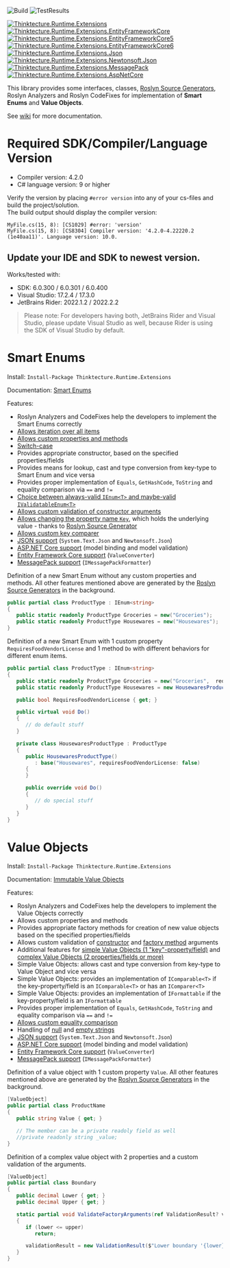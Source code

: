 ![Build](https://github.com/PawelGerr/Thinktecture.Runtime.Extensions/workflows/CI/badge.svg?branch=master)
![TestResults](https://gist.githubusercontent.com/PawelGerr/043909cfb348b36187d02222da1f372e/raw/badge.svg)

[![Thinktecture.Runtime.Extensions](https://img.shields.io/nuget/vpre/Thinktecture.Runtime.Extensions.svg?maxAge=60&label=Thinktecture.Runtime.Extensions)](https://www.nuget.org/packages/Thinktecture.Runtime.Extensions/)  
[![Thinktecture.Runtime.Extensions.EntityFrameworkCore](https://img.shields.io/nuget/v/Thinktecture.Runtime.Extensions.EntityFrameworkCore.svg?maxAge=60&label=Thinktecture.Runtime.Extensions.EntityFrameworkCore+(DEPRECATED+in+v5))](https://www.nuget.org/packages/Thinktecture.Runtime.Extensions.EntityFrameworkCore/)  
[![Thinktecture.Runtime.Extensions.EntityFrameworkCore5](https://img.shields.io/nuget/vpre/Thinktecture.Runtime.Extensions.EntityFrameworkCore5.svg?maxAge=60&label=Thinktecture.Runtime.Extensions.EntityFrameworkCore5)](https://www.nuget.org/packages/Thinktecture.Runtime.Extensions.EntityFrameworkCore5/)  
[![Thinktecture.Runtime.Extensions.EntityFrameworkCore6](https://img.shields.io/nuget/vpre/Thinktecture.Runtime.Extensions.EntityFrameworkCore6.svg?maxAge=60&label=Thinktecture.Runtime.Extensions.EntityFrameworkCore6)](https://www.nuget.org/packages/Thinktecture.Runtime.Extensions.EntityFrameworkCore6/)  
[![Thinktecture.Runtime.Extensions.Json](https://img.shields.io/nuget/vpre/Thinktecture.Runtime.Extensions.Json.svg?maxAge=60&label=Thinktecture.Runtime.Extensions.Json)](https://www.nuget.org/packages/Thinktecture.Runtime.Extensions.Newtonsoft.Json/)  
[![Thinktecture.Runtime.Extensions.Newtonsoft.Json](https://img.shields.io/nuget/vpre/Thinktecture.Runtime.Extensions.Newtonsoft.Json.svg?maxAge=60&label=Thinktecture.Runtime.Extensions.Newtonsoft.Json)](https://www.nuget.org/packages/Thinktecture.Runtime.Extensions.Newtonsoft.Json/)  
[![Thinktecture.Runtime.Extensions.MessagePack](https://img.shields.io/nuget/vpre/Thinktecture.Runtime.Extensions.MessagePack.svg?maxAge=60&label=Thinktecture.Runtime.Extensions.MessagePack)](https://www.nuget.org/packages/Thinktecture.Runtime.Extensions.MessagePack.Json/)  
[![Thinktecture.Runtime.Extensions.AspNetCore](https://img.shields.io/nuget/vpre/Thinktecture.Runtime.Extensions.AspNetCore.svg?maxAge=60&label=Thinktecture.Runtime.Extensions.AspNetCore)](https://www.nuget.org/packages/Thinktecture.Runtime.Extensions.AspNetCore/)

This library provides some interfaces, classes, [Roslyn Source Generators](https://docs.microsoft.com/en-us/dotnet/csharp/roslyn-sdk/source-generators-overview), Roslyn Analyzers and Roslyn CodeFixes for implementation of **Smart Enums** and **Value Objects**.

See [wiki](https://github.com/PawelGerr/Thinktecture.Runtime.Extensions/wiki) for more documentation.

# Required SDK/Compiler/Language Version
* Compiler version: 4.2.0
* C# language version: 9 or higher

Verify the version by placing `#error version` into any of your cs-files and build the project/solution.  
The build output should display the compiler version:
```
MyFile.cs(15, 8): [CS1029] #error: 'version'
MyFile.cs(15, 8): [CS8304] Compiler version: '4.2.0-4.22220.2 (1e40aa11)'. Language version: 10.0.
```

## Update your IDE and SDK to newest version.  
Works/tested with:
* SDK: 6.0.300 / 6.0.301 / 6.0.400
* Visual Studio: 17.2.4 / 17.3.0
* JetBrains Rider: 2022.1.2 / 2022.2.2

> Please note: For developers having both, JetBrains Rider and Visual Studio, please update Visual Studio as well, because Rider is using the SDK of Visual Studio by default.


# Smart Enums

Install: `Install-Package Thinktecture.Runtime.Extensions`

Documentation: [Smart Enums](https://github.com/PawelGerr/Thinktecture.Runtime.Extensions/wiki/Smart-Enums)

Features:
* Roslyn Analyzers and CodeFixes help the developers to implement the Smart Enums correctly
* [Allows iteration over all items](https://github.com/PawelGerr/Thinktecture.Runtime.Extensions/wiki/Smart-Enums#what-is-implemented-for-you)
* [Allows custom properties and methods](https://github.com/PawelGerr/Thinktecture.Runtime.Extensions/wiki/Smart-Enums#adding-behavior)
* [Switch-case](https://github.com/PawelGerr/Thinktecture.Runtime.Extensions/wiki/Smart-Enums#switch-case)
* Provides appropriate constructor, based on the specified properties/fields
* Provides means for lookup, cast and type conversion from key-type to Smart Enum and vice versa
* Provides proper implementation of `Equals`, `GetHashCode`, `ToString` and equality comparison via `==` and `!=`
* [Choice between always-valid `IEnum<T>` and maybe-valid `IValidatableEnum<T>`](https://github.com/PawelGerr/Thinktecture.Runtime.Extensions/wiki/Smart-Enums#ienumt-vs-ivalidatableenumt)
* [Allows custom validation of constructor arguments](https://github.com/PawelGerr/Thinktecture.Runtime.Extensions/wiki/Smart-Enums#validation-of-the-constructor-arguments)
* [Allows changing the property name `Key`](https://github.com/PawelGerr/Thinktecture.Runtime.Extensions/wiki/Smart-Enums#changing-the-key-property-name), which holds the underlying value - thanks to [Roslyn Source Generator](https://docs.microsoft.com/en-us/dotnet/csharp/roslyn-sdk/source-generators-overview)
* [Allows custom key comparer](https://github.com/PawelGerr/Thinktecture.Runtime.Extensions/wiki/Smart-Enums#custom-key-comparer)
* [JSON support](https://github.com/PawelGerr/Thinktecture.Runtime.Extensions/wiki/Smart-Enums#json-serialization) (`System.Text.Json` and `Newtonsoft.Json`)
* [ASP.NET Core support](https://github.com/PawelGerr/Thinktecture.Runtime.Extensions/wiki/Smart-Enums#support-for-aspnet-core-model-binding) (model binding and model validation)
* [Entity Framework Core support](https://github.com/PawelGerr/Thinktecture.Runtime.Extensions/wiki/Smart-Enums#support-for-entity-framework-core) (`ValueConverter`)
* [MessagePack support](https://github.com/PawelGerr/Thinktecture.Runtime.Extensions/wiki/Smart-Enums#messagepack-serialization) (`IMessagePackFormatter`)

Definition of a new Smart Enum without any custom properties and methods. All other features mentioned above are generated by the [Roslyn Source Generators](https://docs.microsoft.com/en-us/dotnet/csharp/roslyn-sdk/source-generators-overview) in the background.

```C#
public partial class ProductType : IEnum<string>
{
   public static readonly ProductType Groceries = new("Groceries");
   public static readonly ProductType Housewares = new("Housewares");
}
```

Definition of a new Smart Enum with 1 custom property `RequiresFoodVendorLicense` and 1 method `Do` with different behaviors for different enum items.

```C#
public partial class ProductType : IEnum<string>
{
   public static readonly ProductType Groceries = new("Groceries",  requiresFoodVendorLicense: true);
   public static readonly ProductType Housewares = new HousewaresProductType();

   public bool RequiresFoodVendorLicense { get; }

   public virtual void Do()
   {
      // do default stuff
   }

   private class HousewaresProductType : ProductType
   {
      public HousewaresProductType()
         : base("Housewares", requiresFoodVendorLicense: false)
      {
      }

      public override void Do()
      {
         // do special stuff
      }
   }
}
```

# Value Objects

Install: `Install-Package Thinktecture.Runtime.Extensions`

Documentation: [Immutable Value Objects](https://github.com/PawelGerr/Thinktecture.Runtime.Extensions/wiki/Immutable-Value-Objects)

Features:
* Roslyn Analyzers and CodeFixes help the developers to implement the Value Objects correctly
* Allows custom properties and methods
* Provides appropriate factory methods for creation of new value objects based on the specified properties/fields
* Allows custom validation of [constructor](https://github.com/PawelGerr/Thinktecture.Runtime.Extensions/wiki/Immutable-Value-Objects#validation-of-the-constructor-arguments) and [factory method](https://github.com/PawelGerr/Thinktecture.Runtime.Extensions/wiki/Immutable-Value-Objects#validation-of-the-factory-method-arguments) arguments
* Additional features for [simple Value Objects (1 "key"-property/field)](https://github.com/PawelGerr/Thinktecture.Runtime.Extensions/wiki/Immutable-Value-Objects#simple-value-objects) and [complex Value Objects (2 properties/fields or more)](https://github.com/PawelGerr/Thinktecture.Runtime.Extensions/wiki/Immutable-Value-Objects#complex-value-objects)
* Simple Value Objects: allows cast and type conversion from key-type to Value Object and vice versa
* Simple Value Objects: provides an implementation of `IComparable<T>` if the key-property/field is an `IComparable<T>` or has an `IComparer<T>`
* Simple Value Objects: provides an implementation of `IFormattable` if the key-property/field is an `IFormattable`
* Provides proper implementation of `Equals`, `GetHashCode`, `ToString` and equality comparison via `==` and `!=`
* [Allows custom equality comparison](https://github.com/PawelGerr/Thinktecture.Runtime.Extensions/wiki/Immutable-Value-Objects#custom-comparer)
* Handling of [null](https://github.com/PawelGerr/Thinktecture.Runtime.Extensions/wiki/Immutable-Value-Objects#null-in-factory-methods-yields-null) and [empty strings](https://github.com/PawelGerr/Thinktecture.Runtime.Extensions/wiki/Immutable-Value-Objects#empty-string-in-factory-methods-yields-null)
* [JSON support](https://github.com/PawelGerr/Thinktecture.Runtime.Extensions/wiki/Immutable-Value-Objects#json-serialization) (`System.Text.Json` and `Newtonsoft.Json`)
* [ASP.NET Core support](https://github.com/PawelGerr/Thinktecture.Runtime.Extensions/wiki/Immutable-Value-Objects#support-for-aspnet-core-model-binding) (model binding and model validation)
* [Entity Framework Core support](https://github.com/PawelGerr/Thinktecture.Runtime.Extensions/wiki/Immutable-Value-Objects#support-for-entity-framework-core) (`ValueConverter`)
* [MessagePack support](https://github.com/PawelGerr/Thinktecture.Runtime.Extensions/wiki/Immutable-Value-Objects#messagepack-serialization) (`IMessagePackFormatter`)

Definition of a value object with 1 custom property `Value`. All other features mentioned above are generated by the [Roslyn Source Generators](https://docs.microsoft.com/en-us/dotnet/csharp/roslyn-sdk/source-generators-overview) in the background.

```C#
[ValueObject]
public partial class ProductName
{
   public string Value { get; }

   // The member can be a private readoly field as well
   //private readonly string _value;
}
```

Definition of a complex value object with 2 properties and a custom validation of the arguments.

```C#
[ValueObject]
public partial class Boundary
{
   public decimal Lower { get; }
   public decimal Upper { get; }

   static partial void ValidateFactoryArguments(ref ValidationResult? validationResult, ref decimal lower, ref decimal upper)
   {
      if (lower <= upper)
         return;

      validationResult = new ValidationResult($"Lower boundary '{lower}' must be less than upper boundary '{upper}'");
   }
}
```
